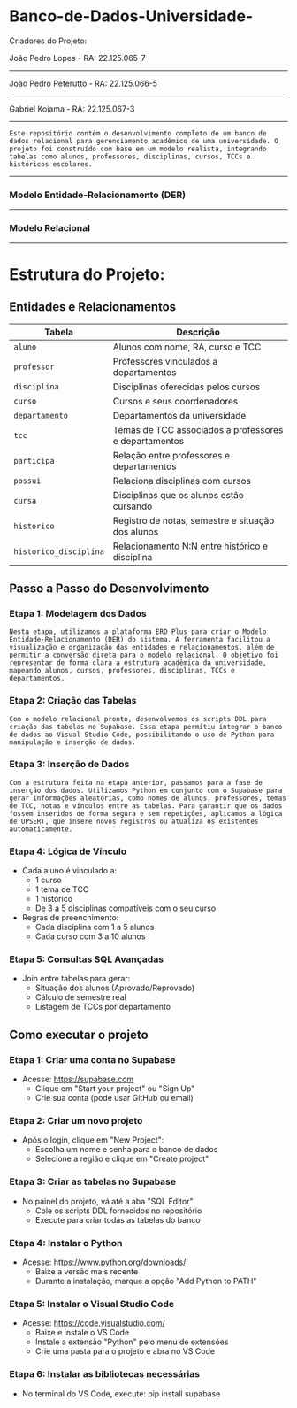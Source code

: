 # Banco-de-Dados-Universidade-

Criadores do Projeto:

João Pedro Lopes - RA: 22.125.065-7
***
João Pedro Peterutto - RA: 22.125.066-5
***
Gabriel Koiama - RA: 22.125.067-3
***

`Este repositório contém o desenvolvimento completo de um banco de dados relacional para gerenciamento acadêmico de uma universidade. O projeto foi construído com base em um modelo realista, integrando tabelas como alunos, professores, disciplinas, cursos, TCCs e históricos escolares.`

---


### Modelo Entidade-Relacionamento (DER)



---

### Modelo Relacional



---


# Estrutura do Projeto:

## Entidades e Relacionamentos

| Tabela        | Descrição |
|---------------|-----------|
| `aluno`       | Alunos com nome, RA, curso e TCC |
| `professor`   | Professores vinculados a departamentos |
| `disciplina`  | Disciplinas oferecidas pelos cursos |
| `curso`       | Cursos e seus coordenadores |
| `departamento`| Departamentos da universidade |
| `tcc`         | Temas de TCC associados a professores e departamentos |
| `participa`   | Relação entre professores e departamentos |
| `possui`      | Relaciona disciplinas com cursos |
| `cursa`       | Disciplinas que os alunos estão cursando |
| `historico`   | Registro de notas, semestre e situação dos alunos |
| `historico_disciplina` | Relacionamento N:N entre histórico e disciplina |


## Passo a Passo do Desenvolvimento

### Etapa 1: Modelagem dos Dados
`Nesta etapa, utilizamos a plataforma ERD Plus para criar o Modelo Entidade-Relacionamento (DER) do sistema. A ferramenta facilitou a visualização e organização das entidades e relacionamentos, além de permitir a conversão direta para o modelo relacional. O objetivo foi representar de forma clara a estrutura acadêmica da universidade, mapeando alunos, cursos, professores, disciplinas, TCCs e departamentos.`

### Etapa 2: Criação das Tabelas
`Com o modelo relacional pronto, desenvolvemos os scripts DDL para criação das tabelas no Supabase. Essa etapa permitiu integrar o banco de dados ao Visual Studio Code, possibilitando o uso de Python para manipulação e inserção de dados.`



### Etapa 3: Inserção de Dados
`Com a estrutura feita na etapa anterior, passamos para a fase de inserção dos dados. Utilizamos Python em conjunto com o Supabase para gerar informações aleatórias, como nomes de alunos, professores, temas de TCC, notas e vínculos entre as tabelas. Para garantir que os dados fossem inseridos de forma segura e sem repetições, aplicamos a lógica de UPSERT, que insere novos registros ou atualiza os existentes automaticamente.`

### Etapa 4: Lógica de Vínculo
- Cada aluno é vinculado a:
  - 1 curso
  - 1 tema de TCC
  - 1 histórico
  - De 3 a 5 disciplinas compatíveis com o seu curso
- Regras de preenchimento:
  - Cada disciplina com 1 a 5 alunos
  - Cada curso com 3 a 10 alunos

### Etapa 5: Consultas SQL Avançadas
- Join entre tabelas para gerar:
  - Situação dos alunos (Aprovado/Reprovado)
  - Cálculo de semestre real
  - Listagem de TCCs por departamento
   

## Como executar o projeto

### Etapa 1: Criar uma conta no Supabase
- Acesse: https://supabase.com
  - Clique em "Start your project" ou "Sign Up"
  - Crie sua conta (pode usar GitHub ou email)

### Etapa 2: Criar um novo projeto
- Após o login, clique em "New Project":
  - Escolha um nome e senha para o banco de dados
  - Selecione a região e clique em "Create project"

### Etapa 3: Criar as tabelas no Supabase
- No painel do projeto, vá até a aba "SQL Editor"
  - Cole os scripts DDL fornecidos no repositório
  - Execute para criar todas as tabelas do banco

### Etapa 4: Instalar o Python
- Acesse: https://www.python.org/downloads/
  - Baixe a versão mais recente
  - Durante a instalação, marque a opção "Add Python to PATH"


### Etapa 5: Instalar o Visual Studio Code
- Acesse: https://code.visualstudio.com/
  - Baixe e instale o VS Code
  - Instale a extensão "Python" pelo menu de extensões
  - Crie uma pasta para o projeto e abra no VS Code

### Etapa 6: Instalar as bibliotecas necessárias
- No terminal do VS Code, execute:
  pip install supabase
